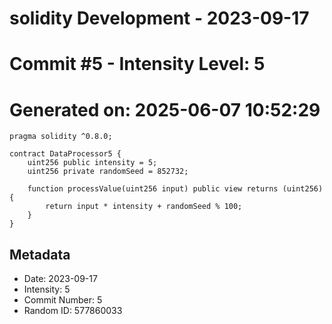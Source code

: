 ﻿# solidity Development - 2023-09-17
# Commit #5 - Intensity Level: 5
# Generated on: 2025-06-07 10:52:29
```solidity
pragma solidity ^0.8.0;

contract DataProcessor5 {
    uint256 public intensity = 5;
    uint256 private randomSeed = 852732;

    function processValue(uint256 input) public view returns (uint256) {
        return input * intensity + randomSeed % 100;
    }
}
```
## Metadata
- Date: 2023-09-17
- Intensity: 5
- Commit Number: 5
- Random ID: 577860033

